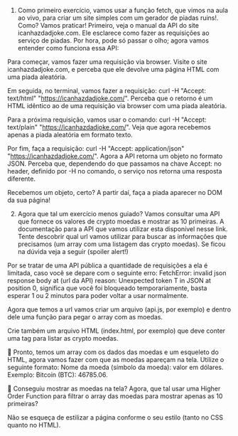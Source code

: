1. Como primeiro exercício, vamos usar a função fetch, que vimos na aula ao vivo, para criar um site simples com um gerador de piadas ruins!. Como? Vamos praticar!
Primeiro, veja o manual da API do site icanhazdadjoke.com. Ele esclarece como fazer as requisições ao serviço de piadas. Por hora, pode só passar o olho; agora vamos entender como funciona essa API:

Para começar, vamos fazer uma requisição via browser. Visite o site icanhazdadjoke.com, e perceba que ele devolve uma página HTML com uma piada aleatória.

Em seguida, no terminal, vamos fazer a requisição: curl -H "Accept: text/html" "https://icanhazdadjoke.com/". Perceba que o retorno é um HTML idêntico ao de uma requisição via browser com uma piada aleatória.

Para a próxima requisição, vamos usar o comando: curl -H "Accept: text/plain" "https://icanhazdadjoke.com/". Veja que agora recebemos apenas a piada aleatória em formato texto.

Por fim, faça a requisição: curl -H "Accept: application/json" "https://icanhazdadjoke.com/". Agora a API retorna um objeto no formato JSON.
Perceba que, dependendo do que passamos na chave Accept: no header, definido por -H no comando, o serviço nos retorna uma resposta diferente.

Recebemos um objeto, certo? A partir daí, faça a piada aparecer no DOM da sua página!

2. Agora que tal um exercício menos guiado? Vamos consultar uma API que fornece os valores de crypto moedas e mostrar as 10 primeiras.
A documentação para a API que vamos utilizar esta disponível nesse link.
Tente descobrir qual url vamos utilizar para buscar as informações que precisamos (um array com uma listagem das crypto moedas).
Se ficou na dúvida veja a seguir (spoiler alert!)

Por se tratar de uma API pública a quantidade de requisições a ela é limitada, caso você se depare com o seguinte erro: FetchError: invalid json response body at (url da API) reason: Unexpected token T in JSON at position 0, significa que você foi bloqueado temporariamente, basta esperar 1 ou 2 minutos para poder voltar a usar normalmente.

Agora que temos a url vamos criar um arquivo (api.js, por exemplo) e dentro dele uma função para pegar o array com as moedas.

Crie também um arquivo HTML (index.html, por exemplo) que deve conter uma tag para listar as crypto moedas.

🚀 Pronto, temos um array com os dados das moedas e um esqueleto do HTML, agora vamos fazer com que as moedas apareçam na tela. Utilize o seguinte formato: Nome da moeda (símbolo da moeda): valor em dólares. Exemplo: Bitcoin (BTC): 46785.06.

🚀 Conseguiu mostrar as moedas na tela? Agora, que tal usar uma Higher Order Function para filtrar o array das moedas para mostrar apenas as 10 primeiras?

Não se esqueça de estilizar a página conforme o seu estilo (tanto no CSS quanto no HTML).